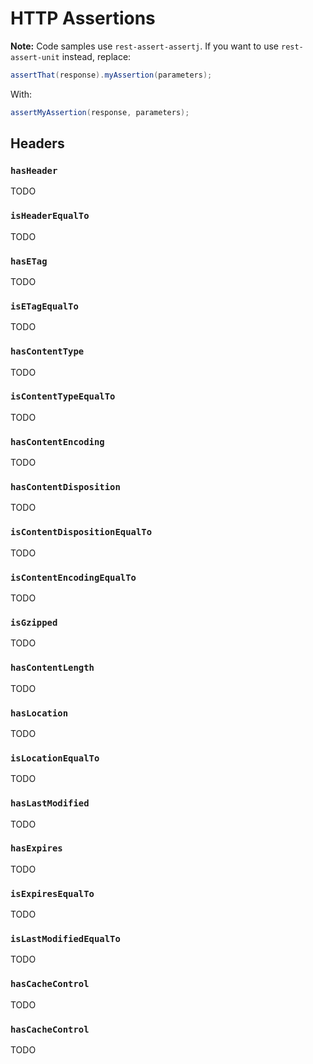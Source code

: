 # HTTP Assertions

**Note:** Code samples use `rest-assert-assertj`. If you want to use `rest-assert-unit` instead, replace:

```java
assertThat(response).myAssertion(parameters);
```

With:

```java
assertMyAssertion(response, parameters);
```

## Headers

### `hasHeader`

TODO

### `isHeaderEqualTo`

TODO

### `hasETag`

TODO

### `isETagEqualTo`

TODO

### `hasContentType`

TODO

### `isContentTypeEqualTo`

TODO

### `hasContentEncoding`

TODO

### `hasContentDisposition`

TODO

### `isContentDispositionEqualTo`

TODO

### `isContentEncodingEqualTo`

TODO

### `isGzipped`

TODO

### `hasContentLength`

TODO

### `hasLocation`

TODO

### `isLocationEqualTo`

TODO

### `hasLastModified`

TODO

### `hasExpires`

TODO

### `isExpiresEqualTo`

TODO

### `isLastModifiedEqualTo`

TODO

### `hasCacheControl`

TODO

### `hasCacheControl`

TODO
